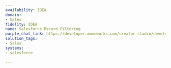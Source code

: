 ```yaml
---
availability: IDEA
domain:
- Sales
fidelity: IDEA
name: Salesforce Record Filtering
purple_chat_link: https://developer.moveworks.com/creator-studio/developer-tools/purple-chat/?conversation=%7B%22startTimestamp%22%3A%2211%3A43+AM%22%2C%22messages%22%3A%5B%7B%22role%22%3A%22user%22%2C%22parts%22%3A%5B%7B%22richText%22%3A%22What%E2%80%99s+the+total+ARR+of+all+accounts+assigned+to+Jake%22%7D%5D%7D%2C%7B%22role%22%3A%22assistant%22%2C%22parts%22%3A%5B%7B%22reasoningSteps%22%3A%5B%7B%22status%22%3A%22success%22%2C%22richText%22%3A%22%3Cp%3E%E2%9C%85+Resolving+%E2%80%9CJake%E2%80%9D%3Cbr%3E%E2%9C%85+Found+%E2%80%9CJake+Schnur%E2%80%9D+%28reports+to+Brian%29%3Cbr%3E%E2%9C%85+Generating+SOQL%3Cbr%3E%E2%9C%85+SELECT+ARR%2C+Name+from+Account+where+Owner.Email+%3D+%27jake.schnur%40moveworks.ai%27%3Cbr%3E%E2%9C%85+Summarizing+8+accounts%3C%2Fp%3E%22%7D%5D%7D%2C%7B%22richText%22%3A%22%3Cp%3EThe+total+ARR+is+%24617%2C203.19+%3C%2Fp%3E%22%7D%2C%7B%22richText%22%3A%22%3Cb%3ESummary%3C%2Fb%3E%3Cbr%3E%3Cp%3E%3Cb%3EResult%3C%2Fb%3E%3A+%24617%2C203.19%3Cbr%3E%3Cb%3ECalculation+Code%3C%2Fb%3E%3A+sum%28account%5B%27ARR%27%5D+for+account+in+accounts%29%3Cbr%3E%3C%2Fp%3E%22%7D%2C%7B%22richText%22%3A%22%3Cb%3EACME+Corp%3Cbr%3E%3C%2Fb%3E%3Cbr%3E%3Cb%3EARR%3C%2Fb%3E%3A+%24101%2C393.99%3Cbr%3E%3C%2Fp%3E%22%7D%2C%7B%22richText%22%3A%22%3Cb%3E%2B+7+more+records%3C%2Fb%3E%22%7D%5D%7D%5D%7D
solution_tags:
- Sales
systems:
- salesforce

---
```

